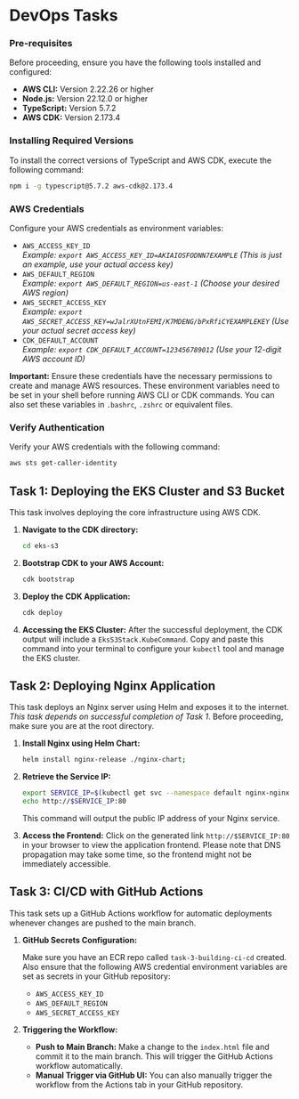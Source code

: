 # DevOps Tasks

### Pre-requisites

Before proceeding, ensure you have the following tools installed and configured:

- **AWS CLI:** Version 2.22.26 or higher
- **Node.js:** Version 22.12.0 or higher
- **TypeScript:** Version 5.7.2
- **AWS CDK:** Version 2.173.4

### Installing Required Versions

To install the correct versions of TypeScript and AWS CDK, execute the following command:

```bash
npm i -g typescript@5.7.2 aws-cdk@2.173.4
```

### AWS Credentials

Configure your AWS credentials as environment variables:

- `AWS_ACCESS_KEY_ID`  
  _Example: `export AWS_ACCESS_KEY_ID=AKIAIOSFODNN7EXAMPLE` (This is just an example, use your actual access key)_
- `AWS_DEFAULT_REGION`  
  _Example: `export AWS_DEFAULT_REGION=us-east-1` (Choose your desired AWS region)_
- `AWS_SECRET_ACCESS_KEY`  
  _Example: `export AWS_SECRET_ACCESS_KEY=wJalrXUtnFEMI/K7MDENG/bPxRfiCYEXAMPLEKEY` (Use your actual secret access key)_
- `CDK_DEFAULT_ACCOUNT`  
  _Example: `export CDK_DEFAULT_ACCOUNT=123456789012` (Use your 12-digit AWS account ID)_

**Important:** Ensure these credentials have the necessary permissions to create and manage AWS resources. These environment variables need to be set in your shell before running AWS CLI or CDK commands. You can also set these variables in `.bashrc`, `.zshrc` or equivalent files.

### Verify Authentication

Verify your AWS credentials with the following command:

```bash
aws sts get-caller-identity
```

## Task 1: Deploying the EKS Cluster and S3 Bucket

This task involves deploying the core infrastructure using AWS CDK.

1.  **Navigate to the CDK directory:**

    ```bash
    cd eks-s3
    ```

2.  **Bootstrap CDK to your AWS Account:**

    ```bash
    cdk bootstrap
    ```

3.  **Deploy the CDK Application:**

    ```bash
    cdk deploy
    ```

4.  **Accessing the EKS Cluster:** After the successful deployment, the CDK output will include a `EksS3Stack.KubeCommand`. Copy and paste this command into your terminal to configure your `kubectl` tool and manage the EKS cluster.

## Task 2: Deploying Nginx Application

This task deploys an Nginx server using Helm and exposes it to the internet. _This task depends on successful completion of Task 1_. Before proceeding, make sure you are at the root directory.

1.  **Install Nginx using Helm Chart:**

    ```bash
    helm install nginx-release ./nginx-chart;
    ```

2.  **Retrieve the Service IP:**

    ```bash
    export SERVICE_IP=$(kubectl get svc --namespace default nginx-nginx-chart --template "{{ range (index .status.loadBalancer.ingress 0) }}{{.}}{{ end }}")
    echo http://$SERVICE_IP:80
    ```

    This command will output the public IP address of your Nginx service.

3.  **Access the Frontend:** Click on the generated link `http://$SERVICE_IP:80` in your browser to view the application frontend. Please note that DNS propagation may take some time, so the frontend might not be immediately accessible.

## Task 3: CI/CD with GitHub Actions

This task sets up a GitHub Actions workflow for automatic deployments whenever changes are pushed to the main branch.

1.  **GitHub Secrets Configuration:**

    Make sure you have an ECR repo called `task-3-building-ci-cd` created. Also ensure that the following AWS credential environment variables are set as secrets in your GitHub repository:

    - `AWS_ACCESS_KEY_ID`
    - `AWS_DEFAULT_REGION`
    - `AWS_SECRET_ACCESS_KEY`

2.  **Triggering the Workflow:**

    - **Push to Main Branch:** Make a change to the `index.html` file and commit it to the main branch. This will trigger the GitHub Actions workflow automatically.
    - **Manual Trigger via GitHub UI:** You can also manually trigger the workflow from the Actions tab in your GitHub repository.
